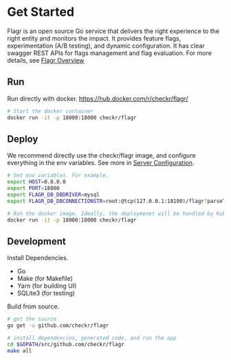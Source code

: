 # Get Started

Flagr is an open source Go service that delivers the right experience to the right entity and monitors the impact. It provides feature flags, experimentation (A/B testing), and dynamic configuration. It has clear swagger REST APIs for flags management and flag evaluation. For more details, see [Flagr Overview](flagr_overview)

## Run

Run directly with docker. https://hub.docker.com/r/checkr/flagr/


```bash
# Start the docker container
docker run -it -p 18000:18000 checkr/flagr
```

## Deploy

We recommend directly use the checkr/flagr image, and configure everything in the env variables. See more in [Server Configuration](flagr_env).

```bash
# Set env variables. For example,
export HOST=0.0.0.0
export PORT=18000
export FLAGR_DB_DBDRIVER=mysql
export FLAGR_DB_DBCONNECTIONSTR=root:@tcp(127.0.0.1:18100)/flagr?parseTime=true

# Run the docker image. Ideally, the deploymenet will be handled by Kubernetes or Mesos.
docker run -it -p 18000:18000 checkr/flagr
```

## Development

Install Dependencies.

- Go
- Make (for Makefile)
- Yarn (for building UI)
- SQLite3 (for testing)

Build from source.

```bash
# get the source
go get -u github.com/checkr/flagr

# install dependencies, generated code, and run the app
cd $GOPATH/src/github.com/checkr/flagr
make all
```
